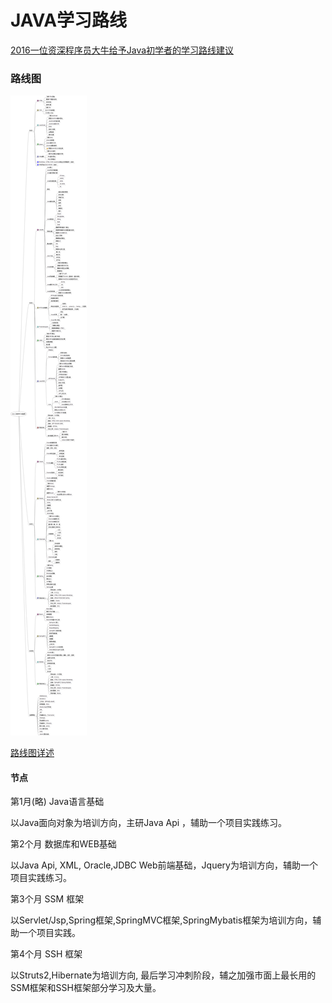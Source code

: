 # JAVA学习路线

[2016一位资深程序员大牛给予Java初学者的学习路线建议](https://blog.csdn.net/u014209975/article/details/52447556)

### 路线图

![Java学习路线图](路线图/java_roadmap_2017.png "Java学习路线图")

[路线图详述](https://blog.csdn.net/qq_27026603/article/details/65946662)

#### 节点

第1月(略)
Java语言基础

以Java面向对象为培训方向，主研Java Api ，辅助一个项目实践练习。

第2个月
数据库和WEB基础

以Java Api, XML, Oracle,JDBC Web前端基础，Jquery为培训方向，辅助一个项目实践练习。

第3个月
SSM 框架

以Servlet/Jsp,Spring框架,SpringMVC框架,SpringMybatis框架为培训方向，辅助一个项目实践。

第4个月
SSH 框架

以Struts2,Hibernate为培训方向, 最后学习冲刺阶段，辅之加强市面上最长用的SSM框架和SSH框架部分学习及大量。


